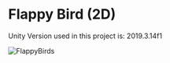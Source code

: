 # Flappy Bird (2D)
Unity Version used in this project is: 2019.3.14f1

![FlappyBirds](https://user-images.githubusercontent.com/55923593/118368506-52aba780-b5c8-11eb-9fca-dba7fdb1ddc7.JPG)
